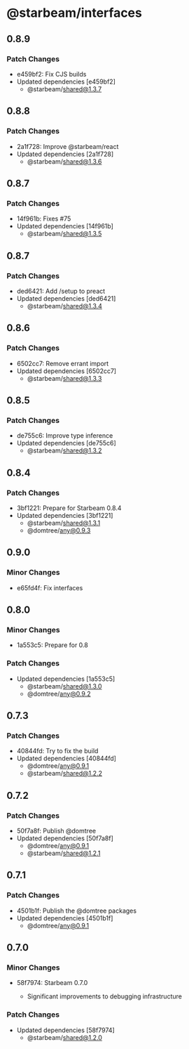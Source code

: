 # @starbeam/interfaces

## 0.8.9

### Patch Changes

- e459bf2: Fix CJS builds
- Updated dependencies [e459bf2]
  - @starbeam/shared@1.3.7

## 0.8.8

### Patch Changes

- 2a1f728: Improve @starbeam/react
- Updated dependencies [2a1f728]
  - @starbeam/shared@1.3.6

## 0.8.7

### Patch Changes

- 14f961b: Fixes #75
- Updated dependencies [14f961b]
  - @starbeam/shared@1.3.5

## 0.8.7

### Patch Changes

- ded6421: Add /setup to preact
- Updated dependencies [ded6421]
  - @starbeam/shared@1.3.4

## 0.8.6

### Patch Changes

- 6502cc7: Remove errant import
- Updated dependencies [6502cc7]
  - @starbeam/shared@1.3.3

## 0.8.5

### Patch Changes

- de755c6: Improve type inference
- Updated dependencies [de755c6]
  - @starbeam/shared@1.3.2

## 0.8.4

### Patch Changes

- 3bf1221: Prepare for Starbeam 0.8.4
- Updated dependencies [3bf1221]
  - @starbeam/shared@1.3.1
  - @domtree/any@0.9.3

## 0.9.0

### Minor Changes

- e65fd4f: Fix interfaces

## 0.8.0

### Minor Changes

- 1a553c5: Prepare for 0.8

### Patch Changes

- Updated dependencies [1a553c5]
  - @starbeam/shared@1.3.0
  - @domtree/any@0.9.2

## 0.7.3

### Patch Changes

- 40844fd: Try to fix the build
- Updated dependencies [40844fd]
  - @domtree/any@0.9.1
  - @starbeam/shared@1.2.2

## 0.7.2

### Patch Changes

- 50f7a8f: Publish @domtree
- Updated dependencies [50f7a8f]
  - @domtree/any@0.9.1
  - @starbeam/shared@1.2.1

## 0.7.1

### Patch Changes

- 4501b1f: Publish the @domtree packages
- Updated dependencies [4501b1f]
  - @domtree/any@0.9.1

## 0.7.0

### Minor Changes

- 58f7974: Starbeam 0.7.0

  - Significant improvements to debugging infrastructure

### Patch Changes

- Updated dependencies [58f7974]
  - @starbeam/shared@1.2.0
